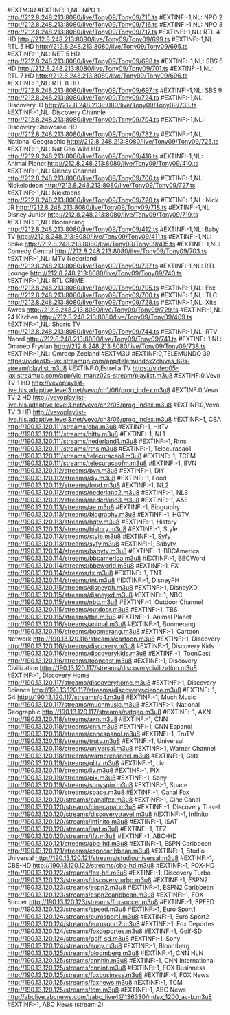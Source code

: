 #EXTM3U
#EXTINF:-1,NL: NPO 1
http://212.8.248.213:8080/live/Tony09/Tony09/715.ts
#EXTINF:-1,NL: NPO 2
http://212.8.248.213:8080/live/Tony09/Tony09/716.ts
#EXTINF:-1,NL: NPO 3
http://212.8.248.213:8080/live/Tony09/Tony09/717.ts
#EXTINF:-1,NL: RTL 4 HD
http://212.8.248.213:8080/live/Tony09/Tony09/699.ts
#EXTINF:-1,NL: RTL 5 HD
http://212.8.248.213:8080/live/Tony09/Tony09/695.ts
#EXTINF:-1,NL: NET 5 HD
http://212.8.248.213:8080/live/Tony09/Tony09/698.ts
#EXTINF:-1,NL: SBS 6 HD
http://212.8.248.213:8080/live/Tony09/Tony09/701.ts
#EXTINF:-1,NL: RTL 7 HD
http://212.8.248.213:8080/live/Tony09/Tony09/696.ts
#EXTINF:-1,NL: RTL 8 HD
http://212.8.248.213:8080/live/Tony09/Tony09/697.ts
#EXTINF:-1,NL: SBS 9
http://212.8.248.213:8080/live/Tony09/Tony09/724.ts
#EXTINF:-1,NL: Discovery ID
http://212.8.248.213:8080/live/Tony09/Tony09/733.ts
#EXTINF:-1,NL: Discovery Channle
http://212.8.248.213:8080/live/Tony09/Tony09/704.ts
#EXTINF:-1,NL: Discovery Showcase HD
http://212.8.248.213:8080/live/Tony09/Tony09/732.ts
#EXTINF:-1,NL: National Geographic
http://212.8.248.213:8080/live/Tony09/Tony09/725.ts
#EXTINF:-1,NL: Nat Geo Wild HD
http://212.8.248.213:8080/live/Tony09/Tony09/416.ts
#EXTINF:-1,NL: Animal Planet
http://212.8.248.213:8080/live/Tony09/Tony09/410.ts
#EXTINF:-1,NL: Disney Channel
http://212.8.248.213:8080/live/Tony09/Tony09/706.ts
#EXTINF:-1,NL: Nickelodeon
http://212.8.248.213:8080/live/Tony09/Tony09/727.ts
#EXTINF:-1,NL: Nicktoons
http://212.8.248.213:8080/live/Tony09/Tony09/720.ts
#EXTINF:-1,NL: Nick JR
http://212.8.248.213:8080/live/Tony09/Tony09/718.ts
#EXTINF:-1,NL: Disney Junior
http://212.8.248.213:8080/live/Tony09/Tony09/719.ts
#EXTINF:-1,NL: Boomerang
http://212.8.248.213:8080/live/Tony09/Tony09/412.ts
#EXTINF:-1,NL: Baby TV
http://212.8.248.213:8080/live/Tony09/Tony09/411.ts
#EXTINF:-1,NL: Spike
http://212.8.248.213:8080/live/Tony09/Tony09/415.ts
#EXTINF:-1,NL: Comedy Central
http://212.8.248.213:8080/live/Tony09/Tony09/703.ts
#EXTINF:-1,NL: MTV Nederland
http://212.8.248.213:8080/live/Tony09/Tony09/737.ts
#EXTINF:-1,NL: RTL Lounge
http://212.8.248.213:8080/live/Tony09/Tony09/740.ts
#EXTINF:-1,NL: RTL CRIME
http://212.8.248.213:8080/live/Tony09/Tony09/705.ts
#EXTINF:-1,NL: Fox
http://212.8.248.213:8080/live/Tony09/Tony09/700.ts
#EXTINF:-1,NL: TLC
http://212.8.248.213:8080/live/Tony09/Tony09/728.ts
#EXTINF:-1,NL: Xite Awrds
http://212.8.248.213:8080/live/Tony09/Tony09/729.ts
#EXTINF:-1,NL: 24 Kitchen
http://212.8.248.213:8080/live/Tony09/Tony09/409.ts
#EXTINF:-1,NL: Shorts TV
http://212.8.248.213:8080/live/Tony09/Tony09/744.ts
#EXTINF:-1,NL: RTV Noord
http://212.8.248.213:8080/live/Tony09/Tony09/741.ts
#EXTINF:-1,NL: Omroep Fryslan
http://212.8.248.213:8080/live/Tony09/Tony09/738.ts
#EXTINF:-1,NL: Omroep Zeeland
#EXTM3U
#EXTINF:0,TELEMUNDO 39
https://video05-lax.streamup.com/app/telemundox2chivas_69s-stream/playlist.m3u8
#EXTINF:0,Estrella TV
https://video05-lax.streamup.com/app/vic_manz02s-stream/playlist.m3u8
#EXTINF:0,Vevo TV 1 HD 
http://vevoplaylist-live.hls.adaptive.level3.net/vevo/ch1/06/prog_index.m3u8 
#EXTINF:0,Vevo TV 2 HD 
http://vevoplaylist-live.hls.adaptive.level3.net/vevo/ch2/06/prog_index.m3u8 
#EXTINF:0,Vevo TV 3 HD 
http://vevoplaylist-live.hls.adaptive.level3.net/vevo/ch3/06/prog_index.m3u8
#EXTINF:-1, CBA
http://190.13.120.111/streams/cba.m3u8
#EXTINF:-1, HitTv
http://190.13.120.111/streams/hittv.m3u8
#EXTINF:-1, NL1
http://190.13.120.111/streams/nederland1.m3u8
#EXTINF:-1, Rtns
http://190.13.120.111/streams/rtns.m3u8
#EXTINF:-1, Telecuracao1
http://190.13.120.111/streams/telecuracao1.m3u8
#EXTINF:-1, TCFM
http://190.13.120.111/streams/telecuracaofm.m3u8
#EXTINF:-1, BVN
http://190.13.120.112/streams/bvn.m3u8
#EXTINF:-1, DIY
http://190.13.120.112/streams/diy.m3u8
#EXTINF:-1, Food
http://190.13.120.112/streams/food.m3u8
#EXTINF:-1, NL2
http://190.13.120.112/streams/nederland2.m3u8
#EXTINF:-1, NL3
http://190.13.120.112/streams/nederland3.m3u8
#EXTINF:-1, A&E
http://190.13.120.113/streams/ae.m3u8
#EXTINF:-1, Biography
http://190.13.120.113/streams/biography.m3u8
#EXTINF:-1, HGTV
http://190.13.120.113/streams/hgtv.m3u8
#EXTINF:-1, History
http://190.13.120.113/streams/history.m3u8
#EXTINF:-1, Style
http://190.13.120.113/streams/style.m3u8
#EXTINF:-1, Syfy
http://190.13.120.113/streams/syfy.m3u8
#EXTINF:-1, Babytv
http://190.13.120.114/streams/babytv.m3u8
#EXTINF:-1, BBCAmerica
http://190.13.120.114/streams/bbcamerica.m3u8
#EXTINF:-1, BBCWord
http://190.13.120.114/streams/bbcworld.m3u8
#EXTINF:-1, FX
http://190.13.120.114/streams/fx.m3u8
#EXTINF:-1, TNT
http://190.13.120.114/streams/tnt.m3u8
#EXTINF:-1, DisneyPH
http://190.13.120.115/streams/disneyph.m3u8
#EXTINF:-1, DisneyXD
http://190.13.120.115/streams/disneyxd.m3u8
#EXTINF:-1, NBC
http://190.13.120.115/streams/nbc.m3u8
#EXTINF:-1, Outdoor Channel
http://190.13.120.115/streams/outdoor.m3u8
#EXTINF:-1, TBS
http://190.13.120.115/streams/tbs.m3u8
#EXTINF:-1, Animal Planet
http://190.13.120.116/streams/animal.m3u8
#EXTINF:-1, Boomerang
http://190.13.120.116/streams/boomerang.m3u8
#EXTINF:-1, Cartoon Network
http://190.13.120.116/streams/cartoon.m3u8
#EXTINF:-1, Discovery
http://190.13.120.116/streams/discovery.m3u8
#EXTINF:-1, Discovery Kids
http://190.13.120.116/streams/discoverykids.m3u8
#EXTINF:-1, ToonCast
http://190.13.120.116/streams/tooncast.m3u8
#EXTINF:-1, Discovery Civilization
http://190.13.120.117/streams/discoverycivilization.m3u8
#EXTINF:-1, Discovery Home
http://190.13.120.117/streams/discoveryhome.m3u8
#EXTINF:-1, Discovery Science
http://190.13.120.117/streams/discoveryscience.m3u8
#EXTINF:-1, G4
http://190.13.120.117/streams/g4.m3u8
#EXTINF:-1, Much Music
http://190.13.120.117/streams/muchmusic.m3u8
#EXTINF:-1, National Geographic
http://190.13.120.117/streams/natgeo.m3u8
#EXTINF:-1, AXN
http://190.13.120.118/streams/axn.m3u8
#EXTINF:-1, CNN
http://190.13.120.118/streams/cnn.m3u8
#EXTINF:-1, CNN Espanol
http://190.13.120.118/streams/cnnespanol.m3u8
#EXTINF:-1, TruTV
http://190.13.120.118/streams/trutv.m3u8
#EXTINF:-1, Universal
http://190.13.120.118/streams/universal.m3u8
#EXTINF:-1, Warner Channel
http://190.13.120.118/streams/warnerchannel.m3u8
#EXTINF:-1, Glitz
http://190.13.120.119/streams/glitz.m3u8
#EXTINF:-1, Liv
http://190.13.120.119/streams/liv.m3u8
#EXTINF:-1, PIX
http://190.13.120.119/streams/pix.m3u8
#EXTINF:-1, Sony
http://190.13.120.119/streams/sonyspin.m3u8
#EXTINF:-1, Space
http://190.13.120.119/streams/space.m3u8
#EXTINF:-1, Canal Fox
http://190.13.120.120/streams/canalfox.m3u8
#EXTINF:-1, Cine Canal
http://190.13.120.120/streams/cinecanal.m3u8
#EXTINF:-1, Discovery Travel
http://190.13.120.120/streams/discoverytravel.m3u8
#EXTINF:-1, Infinito
http://190.13.120.120/streams/infinito.m3u8
#EXTINF:-1, ISAT
http://190.13.120.120/streams/isat.m3u8
#EXTINF:-1, TFZ
http://190.13.120.120/streams/tfz.m3u8
#EXTINF:-1, ABC-HD
http://190.13.120.121/streams/abc-hd.m3u8
#EXTINF:-1, ESPN Caribbean
http://190.13.120.121/streams/espncaribbean.m3u8
#EXTINF:-1, Studio Universal
http://190.13.120.121/streams/studiouniversal.m3u8
#EXTINF:-1, CBS-HD
http://190.13.120.122/streams/cbs-hd.m3u8
#EXTINF:-1, FOX-HD
http://190.13.120.122/streams/fox-hd.m3u8
#EXTINF:-1, Discovery Turbo
http://190.13.120.123/streams/discoveryturbo.m3u8
#EXTINF:-1, ESPN2
http://190.13.120.123/streams/espn2.m3u8
#EXTINF:-1, ESPN2 Caribbean
http://190.13.120.123/streams/espn2caribbean.m3u8
#EXTINF:-1, FOX Soccer
http://190.13.120.123/streams/foxsoccer.m3u8
#EXTINF:-1, SPEED
http://190.13.120.123/streams/speed.m3u8
#EXTINF:-1, Euro Sport1
http://190.13.120.124/streams/eurosport1.m3u8
#EXTINF:-1, Euro Sport2
http://190.13.120.124/streams/eurosport2.m3u8
#EXTINF:-1, Fox Deportes
http://190.13.120.124/streams/foxdeportes.m3u8
#EXTINF:-1, Golf-SD
http://190.13.120.124/streams/golf-sd.m3u8
#EXTINF:-1, Sony
http://190.13.120.124/streams/sony.m3u8
#EXTINF:-1, Bloomberg
http://190.13.120.125/streams/bloomberg.m3u8
#EXTINF:-1, CNN HLN
http://190.13.120.125/streams/cnnhln.m3u8
#EXTINF:-1, CNN International
http://190.13.120.125/streams/cnnint.m3u8
#EXTINF:-1, FOX Businness
http://190.13.120.125/streams/foxbusiness.m3u8
#EXTINF:-1, FOX News
http://190.13.120.125/streams/foxnews.m3u8
#EXTINF:-1, TCM
http://190.13.120.125/streams/tcm.m3u8
#EXTINF:-1, ABC News
http://abclive.abcnews.com/i/abc_live4@136330/index_1200_av-b.m3u8
#EXTINF:-1, ABC News (stream 2)
